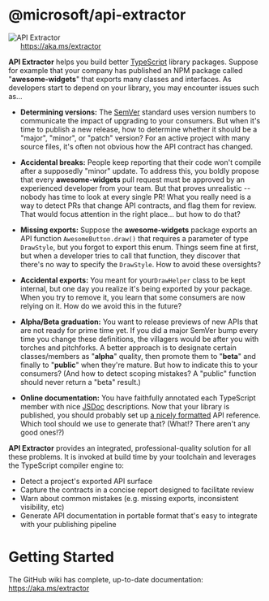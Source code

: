 # @microsoft/api-extractor


![API Extractor](https://github.com/Microsoft/web-build-tools/raw/master/common/wiki-images/api-extractor-title.png?raw=true)
<br />
&nbsp;&nbsp;&nbsp;&nbsp;&nbsp; https://aka.ms/extractor

<!-- ----------------------------------------------------------------------------------- -->
<!-- Text below this line should stay in sync with API-Extractor.md from the GitHub wiki -->
<!-- ----------------------------------------------------------------------------------- -->

**API Extractor** helps you build better [TypeScript](https://www.typescriptlang.org/) library packages.  Suppose for example that your company has published an NPM package called "**awesome-widgets**" that exports many classes and interfaces.  As developers start to depend on your library, you may encounter issues such as...

- **Determining versions:** The [SemVer](http://semver.org/) standard uses version numbers to communicate the impact of upgrading to your consumers.  But when it's time to publish a new release, how to determine whether it should be a "major", "minor", or "patch" version?  For an active project with many source files, it's often not obvious how the API contract has changed.

- **Accidental breaks:**  People keep reporting that their code won't compile after a supposedly "minor" update.  To address this, you boldly propose that every **awesome-widgets** pull request must be approved by an experienced developer from your team.  But that proves unrealistic -- nobody has time to look at every single PR!  What you really need is a way to detect PRs that change API contracts, and flag them for review.  That would focus attention in the right place... but how to do that?

- **Missing exports:** Suppose the **awesome-widgets** package exports an API function `AwesomeButton.draw()` that requires a parameter of type `DrawStyle`, but you forgot to export this enum.  Things seem fine at first, but when a developer tries to call that function, they discover that there's no way to specify the `DrawStyle`.  How to avoid these oversights?

- **Accidental exports:** You meant for your`DrawHelper` class to be kept internal, but one day you realize it's being exported by your package.  When you try to remove it, you learn that some consumers are now relying on it.  How do we avoid this in the future?

- **Alpha/Beta graduation:**  You want to release previews of new APIs that are not ready for prime time yet.  If you did a major SemVer bump every time you change these definitions, the villagers would be after you with torches and pitchforks.  A better approach is to designate certain classes/members as "**alpha**" quality, then promote them to "**beta**" and finally to "**public**" when they're mature.  But how to indicate this to your consumers?  (And how to detect scoping mistakes?  A "public" function should never return a "beta" result.)

- **Online documentation:**  You have faithfully annotated each TypeScript member with nice [JSDoc](http://usejsdoc.org/) descriptions.  Now that your library is published, you should probably set up [a nicely formatted](https://docs.microsoft.com/en-us/javascript/api/sp-http) API reference.  Which tool should we use to generate that?  (What!?  There aren't any good ones!?)

**API Extractor** provides an integrated, professional-quality solution for all these problems.  It is invoked at build time by your toolchain and leverages the TypeScript compiler engine to:

- Detect a project's exported API surface
- Capture the contracts in a concise report designed to facilitate review
- Warn about common mistakes (e.g. missing exports, inconsistent visibility, etc)
- Generate API documentation in portable format that's easy to integrate with your publishing pipeline

<!-- ----------------------------------------------------------------------------------- -->
<!-- Text above this line should stay in sync with API-Extractor.md from the GitHub wiki -->
<!-- ----------------------------------------------------------------------------------- -->

# Getting Started

The GitHub wiki has complete, up-to-date documentation: https://aka.ms/extractor
